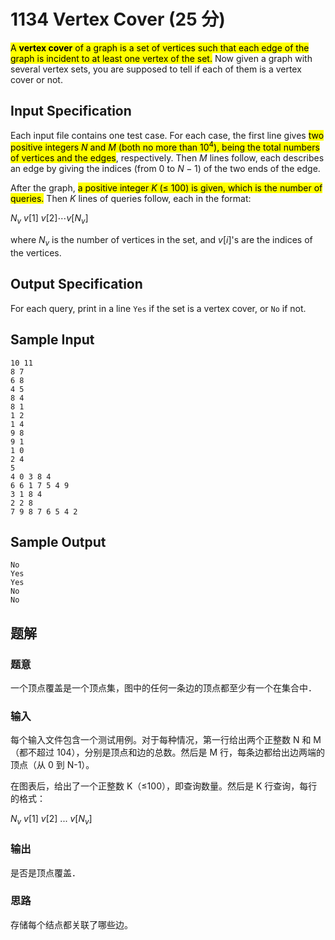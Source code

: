 # 1134 Vertex Cover (25 分)

<mark>A **vertex cover** of a graph is a set of vertices such that each edge of the graph is incident to at least one vertex of the set.</mark> Now given a graph with several vertex sets, you are supposed to tell if each of them is a vertex cover or not.

## Input Specification

Each input file contains one test case. For each case, the first line gives <mark>two positive integers $N$ and $M$ (both no more than $10^4$), being the total numbers of vertices and the edges</mark>, respectively. Then $M$ lines follow, each describes an edge by giving the indices (from 0 to $N-1$) of the two ends of the edge.

After the graph, <mark>a positive integer $K$ ($\le$ 100) is given, which is the number of queries.</mark> Then $K$ lines of queries follow, each in the format:

$N_v$ $v[1]$ $v[2] \cdots v[N_v]$

where $N_v$ is the number of vertices in the set, and $v[i]$'s are the indices of the vertices.

## Output Specification

For each query, print in a line `Yes` if the set is a vertex cover, or `No` if not.

## Sample Input

    10 11
    8 7
    6 8
    4 5
    8 4
    8 1
    1 2
    1 4
    9 8
    9 1
    1 0
    2 4
    5
    4 0 3 8 4
    6 6 1 7 5 4 9
    3 1 8 4
    2 2 8
    7 9 8 7 6 5 4 2

## Sample Output

    No
    Yes
    Yes
    No
    No

## 题解

### 题意

一个顶点覆盖是一个顶点集，图中的任何一条边的顶点都至少有一个在集合中．

### 输入

每个输入文件包含一个测试用例。对于每种情况，第一行给出两个正整数 N 和 M（都不超过 104），分别是顶点和边的总数。然后是 M 行，每条边都给出边两端的顶点（从 0 到 N-1）。

在图表后，给出了一个正整数 K（≤100），即查询数量。然后是 K 行查询，每行的格式：

$N_v\ v[1]\ v[2]\ ...\ v[N_v]$

### 输出

是否是顶点覆盖．

### 思路

存储每个结点都关联了哪些边。
